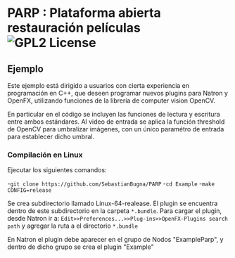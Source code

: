 PARP : Plataforma abierta restauración películas ![GPL2 License](http://img.shields.io/:license-gpl2-blue.svg?style=flat-square)
===========


Ejemplo
-------

Este ejemplo está dirigido a usuarios con cierta experiencia en programación en C++, que deseen programar nuevos plugins para Natron y OpenFX, utilizando funciones de la librería de computer vision OpenCV.

En particular en el código se incluyen las funciones de lectura y escritura entre ambos estándares.
Al video de entrada se aplica la función threshold de OpenCV para umbralizar imágenes, con un único paramétro de entrada para establecer dicho umbral.


### Compilación en Linux
Ejecutar los siguientes comandos:

-`git clone https://github.com/SebastianBugna/PARP`
-`cd Example`
-`make CONFIG=release`

Se crea subdirectorio llamado Linux-64-realease. El plugin se encuentra dentro de este subdirectorio en la carpeta `*.bundle`.
Para cargar el plugin, desde Natron ir a: `Edit>>Preferences...>>Plug-ins>>OpenFX-Plugins search path` y agregar la ruta a el directorio `*.bundle`

En Natron el plugin debe aparecer en el grupo de Nodos "ExampleParp", y dentro de dicho grupo se crea el plugin "Example"


